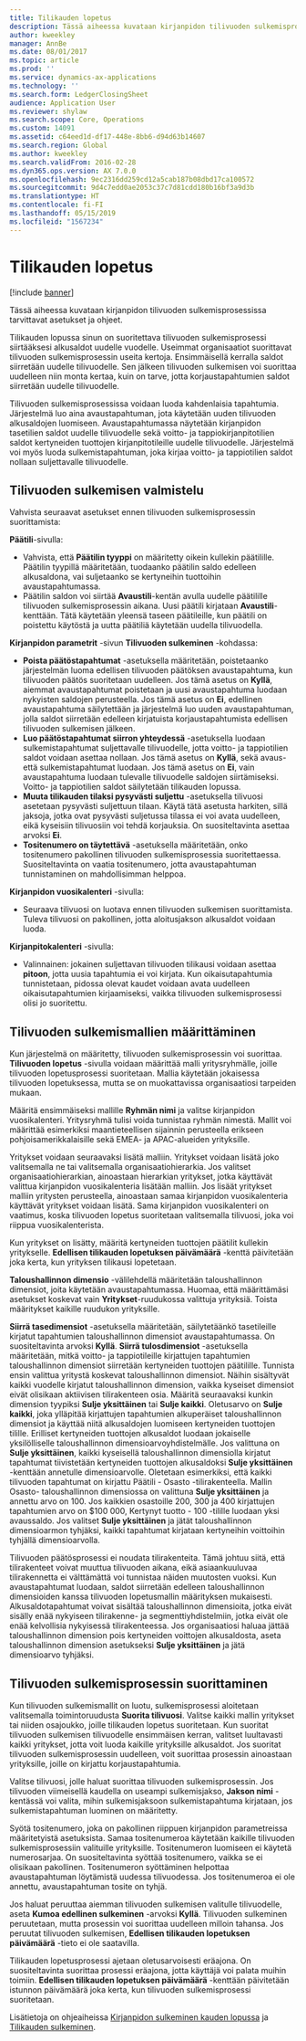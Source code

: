 ```yaml
---
title: Tilikauden lopetus
description: Tässä aiheessa kuvataan kirjanpidon tilivuoden sulkemisprosessissa tarvittavat asetukset ja ohjeet.
author: kweekley
manager: AnnBe
ms.date: 08/01/2017
ms.topic: article
ms.prod: ''
ms.service: dynamics-ax-applications
ms.technology: ''
ms.search.form: LedgerClosingSheet
audience: Application User
ms.reviewer: shylaw
ms.search.scope: Core, Operations
ms.custom: 14091
ms.assetid: c64eed1d-df17-448e-8bb6-d94d63b14607
ms.search.region: Global
ms.author: kweekley
ms.search.validFrom: 2016-02-28
ms.dyn365.ops.version: AX 7.0.0
ms.openlocfilehash: 9ec2316dd259cd12a5cab187b08dbd17ca100572
ms.sourcegitcommit: 9d4c7edd0ae2053c37c7d81cdd180b16bf3a9d3b
ms.translationtype: HT
ms.contentlocale: fi-FI
ms.lasthandoff: 05/15/2019
ms.locfileid: "1567234"
---
```

# <a name="year-end-close"></a>Tilikauden lopetus

[!include [banner](../includes/banner.md)]

Tässä aiheessa kuvataan kirjanpidon tilivuoden sulkemisprosessissa tarvittavat asetukset ja ohjeet. 

Tilikauden lopussa sinun on suoritettava tilivuoden sulkemisprosessi siirtääksesi alkusaldot uudelle vuodelle. Useimmat organisaatiot suorittavat tilivuoden sulkemisprosessin useita kertoja. Ensimmäisellä kerralla saldot siirretään uudelle tilivuodelle. Sen jälkeen tilivuoden sulkemisen voi suorittaa uudelleen niin monta kertaa, kuin on tarve, jotta korjaustapahtumien saldot siirretään uudelle tilivuodelle. 

Tilivuoden sulkemisprosessissa voidaan luoda kahdenlaisia tapahtumia. Järjestelmä luo aina avaustapahtuman, jota käytetään uuden tilivuoden alkusaldojen luomiseen. Avaustapahtumassa näytetään kirjanpidon tasetilien saldot uudelle tilivuodelle sekä voitto- ja tappiokirjanpitotilien saldot kertyneiden tuottojen kirjanpitotileille uudelle tilivuodelle. Järjestelmä voi myös luoda sulkemistapahtuman, joka kirjaa voitto- ja tappiotilien saldot nollaan suljettavalle tilivuodelle.

## <a name="prepare-to-run-the-year-end-close"></a>Tilivuoden sulkemisen valmistelu
Vahvista seuraavat asetukset ennen tilivuoden sulkemisprosessin suorittamista: 

**Päätili**-sivulla:

-   Vahvista, että **Päätilin tyyppi** on määritetty oikein kullekin päätilille. Päätilin tyypillä määritetään, tuodaanko päätilin saldo edelleen alkusaldona, vai suljetaanko se kertyneihin tuottoihin avaustapahtumassa.
-   Päätilin saldon voi siirtää **Avaustili**-kentän avulla uudelle päätilille tilivuoden sulkemisprosessin aikana. Uusi päätili kirjataan **Avaustili**-kenttään. Tätä käytetään yleensä taseen päätileille, kun päätili on poistettu käytöstä ja uutta päätiliä käytetään uudella tilivuodella.

**Kirjanpidon parametrit** -sivun **Tilivuoden sulkeminen** -kohdassa:

-   **Poista päätöstapahtumat** -asetuksella määritetään, poistetaanko järjestelmän luoma edellisen tilivuoden päätöksen avaustapahtuma, kun tilivuoden päätös suoritetaan uudelleen. Jos tämä asetus on **Kyllä**, aiemmat avaustapahtumat poistetaan ja uusi avaustapahtuma luodaan nykyisten saldojen perusteella. Jos tämä asetus on **Ei**, edellinen avaustapahtuma säilytettään ja järjestelmä luo uuden avaustapahtuman, jolla saldot siirretään edelleen kirjatuista korjaustapahtumista edellisen tilivuoden sulkemisen jälkeen.
-   **Luo päätöstapahtumat siirron yhteydessä** -asetuksella luodaan sulkemistapahtumat suljettavalle tilivuodelle, jotta voitto- ja tappiotilien saldot voidaan asettaa nollaan. Jos tämä asetus on **Kyllä**, sekä avaus- että sulkemistapahtumat luodaan. Jos tämä asetus on **Ei**, vain avaustapahtuma luodaan tulevalle tilivuodelle saldojen siirtämiseksi. Voitto- ja tappiotilien saldot säilytetään tilikauden lopussa.
-   **Muuta tilikauden tilaksi pysyvästi suljettu** -asetuksella tilivuosi asetetaan pysyvästi suljettuun tilaan. Käytä tätä asetusta harkiten, sillä jaksoja, jotka ovat pysyvästi suljetussa tilassa ei voi avata uudelleen, eikä kyseisiin tilivuosiin voi tehdä korjauksia. On suositeltavinta asettaa arvoksi **Ei**.
-   **Tositenumero on täytettävä** -asetuksella määritetään, onko tositenumero pakollinen tilivuoden sulkemisprosessia suoritettaessa. Suositeltavinta on vaatia tositenumero, jotta avaustapahtuman tunnistaminen on mahdollisimman helppoa.

**Kirjanpidon vuosikalenteri** -sivulla:

-   Seuraava tilivuosi on luotava ennen tilivuoden sulkemisen suorittamista. Tuleva tilivuosi on pakollinen, jotta aloitusjakson alkusaldot voidaan luoda.

**Kirjanpitokalenteri** -sivulla:

-   Valinnainen: jokainen suljettavan tilivuoden tilikausi voidaan asettaa **pitoon**, jotta uusia tapahtumia ei voi kirjata. Kun oikaisutapahtumia tunnistetaan, pidossa olevat kaudet voidaan avata uudelleen oikaisutapahtumien kirjaamiseksi, vaikka tilivuoden sulkemisprosessi olisi jo suoritettu.

## <a name="define-year-end-close-templates"></a>Tilivuoden sulkemismallien määrittäminen
Kun järjestelmä on määritetty, tilivuoden sulkemisprosessin voi suorittaa. **Tilivuoden lopetus** -sivulla voidaan määrittää malli yritysryhmälle, joille tilivuoden lopetusprosessi suoritetaan. Mallia käytetään jokaisessa tilivuoden lopetuksessa, mutta se on muokattavissa organisaatiosi tarpeiden mukaan. 

Määritä ensimmäiseksi mallille **Ryhmän nimi** ja valitse kirjanpidon vuosikalenteri. Yritysryhmä tulisi voida tunnistaa ryhmän nimestä.  Mallit voi määrittää esimerkiksi maantieteellisen sijainnin perusteella erikseen pohjoisamerikkalaisille sekä EMEA- ja APAC-alueiden yrityksille. 

Yritykset voidaan seuraavaksi lisätä malliin. Yritykset voidaan lisätä joko valitsemalla ne tai valitsemalla organisaatiohierarkia. Jos valitset organisaatiohierarkian, ainoastaan hierarkian yritykset, jotka käyttävät valittua kirjanpidon vuosikalenteria lisätään malliin. Jos lisäät yritykset malliin yritysten perusteella, ainoastaan samaa kirjanpidon vuosikalenteria käyttävät yritykset voidaan lisätä. Sama kirjanpidon vuosikalenteri on vaatimus, koska tilivuoden lopetus suoritetaan valitsemalla tilivuosi, joka voi riippua vuosikalenterista. 

Kun yritykset on lisätty, määritä kertyneiden tuottojen päätilit kullekin yritykselle. **Edellisen tilikauden lopetuksen päivämäärä** -kenttä päivitetään joka kerta, kun yrityksen tilikausi lopetetaan. 

**Taloushallinnon dimensio** -välilehdellä määritetään taloushallinnon dimensiot, joita käytetään avaustapahtumassa. Huomaa, että määrittämäsi asetukset koskevat vain **Yritykset**-ruudukossa valittuja yrityksiä. Toista määritykset kaikille ruudukon yrityksille. 

**Siirrä tasedimensiot** -asetuksella määritetään, säilytetäänkö tasetileille kirjatut tapahtumien taloushallinnon dimensiot avaustapahtumassa. On suositeltavinta arvoksi **Kyllä**. **Siirrä tulosdimensiot** -asetuksella määritetään, mitkä voitto- ja tappiotileille kirjattujen tapahtumien taloushallinnon dimensiot siirretään kertyneiden tuottojen päätilille. Tunnista ensin valittua yritystä koskevat taloushallinnon dimensiot. Näihin sisältyvät kaikki vuodelle kirjatut taloushallinnon dimension, vaikka kyseiset dimensiot eivät olisikaan aktiivisen tilirakenteen osia. Määritä seuraavaksi kunkin dimension tyypiksi **Sulje yksittäinen** tai **Sulje kaikki**.  Oletusarvo on **Sulje kaikki**, joka ylläpitää kirjattujen tapahtumien alkuperäiset taloushallinnon dimensiot ja käyttää niitä alkusaldojen luomiseen kertyneiden tuottojen tilille. Erilliset kertyneiden tuottojen alkusaldot luodaan jokaiselle yksilölliselle taloushallinnon dimensioarvoyhdistelmälle. Jos valittuna on **Sulje yksittäinen**, kaikki kyseisellä taloushallinnon dimensiolla kirjatut tapahtumat tiivistetään kertyneiden tuottojen alkusaldoksi **Sulje yksittäinen** -kenttään annetulle dimensioarvolle. Oletetaan esimerkiksi, että kaikki tilivuoden tapahtumat on kirjattu Päätili - Osasto -tilirakenteella. Mallin Osasto- taloushallinnon dimensiossa on valittuna **Sulje yksittäinen** ja annettu arvo on 100. Jos kaikkien osastoille 200, 300 ja 400 kirjattujen tapahtumien arvo on $100 000, Kertynyt tuotto - 100 -tilille luodaan yksi avaussaldo. Jos valitset **Sulje yksittäinen** ja jätät taloushallinnon dimensioarmon tyhjäksi, kaikki tapahtumat kirjataan kertyneihin voittoihin tyhjällä dimensioarvolla. 

Tilivuoden päätösprosessi ei noudata tilirakenteita. Tämä johtuu siitä, että tilirakenteet voivat muuttua tilivuoden aikana, eikä asiaankuuluvaa tilirakennetta ei välttämättä voi tunnistaa näiden muutosten vuoksi.  Kun avaustapahtumat luodaan, saldot siirretään edelleen taloushallinnon dimensioiden kanssa tilivuoden lopetusmallin määrityksen mukaisesti. Alkusaldotapahtumat voivat sisältää taloushallinnon dimensioita, jotka eivät sisälly enää nykyiseen tilirakenne- ja segmenttiyhdistelmiin, jotka eivät ole enää kelvollisia nykyisessä tilirakenteessa. Jos organisaatiosi haluaa jättää taloushallinnon dimension pois kertyneiden voittojen alkusaldosta, aseta taloushallinnon dimension asetukseksi **Sulje yksittäinen** ja jätä dimensioarvo tyhjäksi.

## <a name="run-the-year-end-close-process"></a>Tilivuoden sulkemisprosessin suorittaminen
Kun tilivuoden sulkemismallit on luotu, sulkemisprosessi aloitetaan valitsemalla toimintoruudusta **Suorita tilivuosi**. Valitse kaikki mallin yritykset tai niiden osajoukko, joille tilikauden lopetus suoritetaan. Kun suoritat tilivuoden sulkemisen tilivuodelle ensimmäisen kerran, valitset luultavasti kaikki yritykset, jotta voit luoda kaikille yrityksille alkusaldot. Jos suoritat tilivuoden sulkemisprosessin uudelleen, voit suorittaa prosessin ainoastaan yrityksille, joille on kirjattu korjaustapahtumia. 

Valitse tilivuosi, jolle haluat suorittaa tilivuoden sulkemisprosessin. Jos tilivuoden viimeisellä kaudella on useampi sulkemisjakso, **Jakson nimi** -kentässä voi valita, mihin sulkemisjaksoon sulkemistapahtuma kirjataan, jos sulkemistapahtuman luominen on määritetty. 

Syötä tositenumero, joka on pakollinen riippuen kirjanpidon parametreissa määritetyistä asetuksista. Samaa tositenumeroa käytetään kaikille tilivuoden sulkemisprosessiin valituille yrityksille. Tositenumeron luomiseen ei käytetä numerosarjaa. On suositeltavinta syöttää tositenumero, vaikka se ei olisikaan pakollinen. Tositenumeron syöttäminen helpottaa avaustapahtuman löytämistä uudessa tilivuodessa. Jos tositenumeroa ei ole annettu, avaustapahtuman tosite on tyhjä. 

Jos haluat peruuttaa aiemman tilivuoden sulkemisen valitulle tilivuodelle, aseta **Kumoa edellinen sulkeminen** -arvoksi **Kyllä**. Tilivuoden sulkeminen peruutetaan, mutta prosessin voi suorittaa uudelleen milloin tahansa. Jos peruutat tilivuoden sulkemisen, **Edellisen tilikauden lopetuksen päivämäärä** -tieto ei ole saatavilla. 

Tilikauden lopetusprosessi ajetaan oletusarvoisesti eräajona. On suositeltavinta suorittaa prosessi eräajona, jotta käyttäjä voi palata muihin toimiin. **Edellisen tilikauden lopetuksen päivämäärä** -kenttään päivitetään istunnon päivämäärä joka kerta, kun tilivuoden sulkemisprosessi suoritetaan.

Lisätietoja on ohjeaiheissa [Kirjanpidon sulkeminen kauden lopussa](close-general-ledger-at-period-end.md) ja [Tilikauden sulkeminen](tasks/close-fiscal-year.md).




